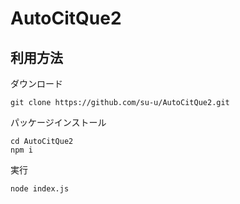 # AutoCitQue2
 
## 利用方法
ダウンロード
```
git clone https://github.com/su-u/AutoCitQue2.git
```

パッケージインストール
```
cd AutoCitQue2
npm i
```

実行
```
node index.js
```